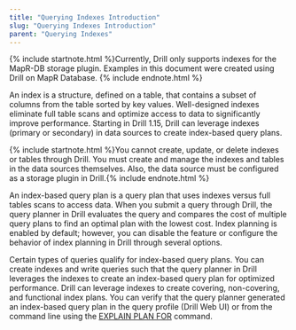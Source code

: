 ```yaml
---
title: "Querying Indexes Introduction"
slug: "Querying Indexes Introduction"
parent: "Querying Indexes"
---
```


{% include startnote.html %}Currently, Drill only supports indexes for the MapR-DB storage plugin. Examples in this document were created using Drill on MapR Database. {% include endnote.html %}

An index is a structure, defined on a table, that contains a subset of columns from the table sorted by key values. Well-designed indexes eliminate full table scans and optimize access to data to significantly improve performance. Starting in Drill 1.15, Drill can leverage indexes (primary or secondary) in data sources to create index-based query plans.

{% include startnote.html %}You cannot create, update, or delete indexes or tables through Drill. You must create and manage the indexes and tables in the data sources themselves. Also, the data source must be configured as a storage plugin in Drill.{% include endnote.html %}

An index-based query plan is a query plan that uses indexes versus full tables scans to access data. When you submit a query through Drill, the query planner in Drill evaluates the query and compares the cost of multiple query plans to find an optimal plan with the lowest cost. Index planning is enabled by default; however, you can disable the feature or configure the behavior of index planning in Drill through several options.

Certain types of queries qualify for index-based query plans. You can create indexes and write queries such that the query planner in Drill leverages the indexes to create an index-based query plan for optimized performance. Drill can leverage indexes to create covering, non-covering, and functional index plans. You can verify that the query planner generated an index-based query plan in the query profile (Drill Web UI) or from the command line using the [EXPLAIN PLAN FOR]({{site.baseurl}}/docs/explain/#explain-for-physical-plans) command.
